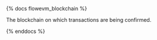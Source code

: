 {% docs flowevm_blockchain %}

The blockchain on which transactions are being confirmed.

{% enddocs %}